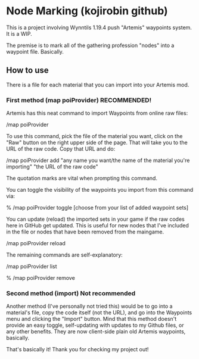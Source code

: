 # Node Marking (kojirobin github)

This is a project involving Wynntils 1.19.4 push "Artemis" waypoints system. It is a WIP.

The premise is to mark all of the gathering profession "nodes" into a waypoint file. Basically.


## How to use

There is a file for each material that you can import into your Artemis mod.

### First method (map poiProvider) RECOMMENDED!

Artemis has this neat command to import Waypoints from online raw files:

/map poiProvider

To use this command, pick the file of the material you want, click on the "Raw" button on the right upper side of the page. That will take you to the URL of the raw code. Copy that URL and do:

/map poiProvider add "any name you want/the name of the material you're importing" "the URL of the raw code"

The quotation marks are vital when prompting this command.

You can toggle the visibility of the waypoints you import from this command via:

% /map poiProvider toggle [choose from your list of added waypoint sets]

You can update (reload) the imported sets in your game if the raw codes here in GitHub get updated. This is useful for new nodes that I've included in the file or nodes that have been removed from the maingame.

/map poiProvider reload

The remaining commands are self-explanatory:

/map poiProvider list

% /map poiProvider remove <choose from your list of added waypoint sets>

### Second method (import) Not recommended

Another method (I've personally not tried this) would be to go into a material's file, copy the code itself (not the URL), and go into the Waypoints menu and clicking the "Import" button.
Mind that this method doesn't provide an easy toggle, self-updating with updates to my Github files, or any other benefits. They are now client-side plain old Artemis waypoints, basically.



That's basically it! Thank you for checking my project out!
